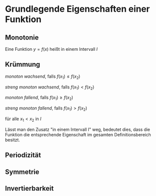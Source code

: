 # Grundlegende Eigenschaften einer Funktion

## Monotonie

Eine Funktion $y=f(x)$ heißt in einem Intervall $I$

## Krümmung

*monoton wachsend*, falls $f(x_1) \leq f(x_2)$

*streng monoton wachsend*, falls $f(x_1) < f(x_2)$

*monoton fallend*, falls $f(x_1) \geq f(x_2)$

*streng monoton fallend*, falls $f(x_1) > f(x_2)$

für alle $x_1 < x_2$ in $I$

Lässt man den Zusatz "in einem Intervall I" weg, bedeutet dies, dass die Funktion die entsprechende Eigenschaft im gesamten Definitionsbereich besitzt.

## Periodizität

## Symmetrie

## Invertierbarkeit
